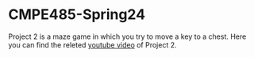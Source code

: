 # CMPE485-Spring24

Project 2 is a maze game in which you try to move a key to a chest. Here you can find the releted [youtube video](https://youtu.be/pYpZwi60_A8?si=HF9TP8h6N1IiAWvF) of Project 2. 
